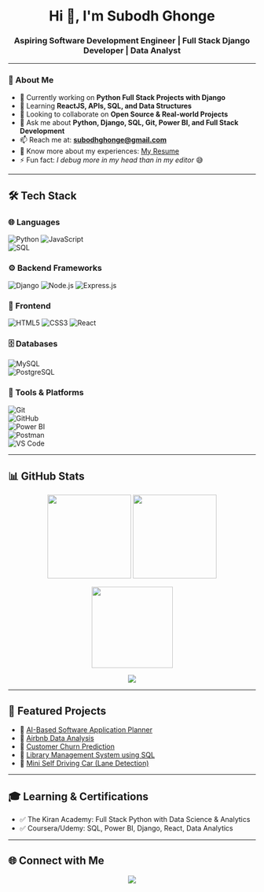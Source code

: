 <!-- Profile Header -->
<h1 align="center">Hi 👋, I'm Subodh Ghonge</h1>
<h3 align="center">Aspiring Software Development Engineer | Full Stack Django Developer | Data Analyst</h3>

---

### 🚀 About Me
- 🔭 Currently working on **Python Full Stack Projects with Django**  
- 🌱 Learning **ReactJS, APIs, SQL, and Data Structures**  
- 👯 Looking to collaborate on **Open Source & Real-world Projects**  
- 💬 Ask me about **Python, Django, SQL, Git, Power BI, and Full Stack Development**  
- 📫 Reach me at: **subodhghonge@gmail.com**  
- 📄 Know more about my experiences: [My Resume](https://drive.google.com/file/d/1-W4tkLOpqkKs4c6ps_PPLmQIH2Ks7R1t/view?usp=drive_link)
- ⚡ Fun fact: *I debug more in my head than in my editor* 😅  

---

## 🛠️ Tech Stack  

### 🌐 Languages
![Python](https://img.shields.io/badge/Python-3776AB?style=for-the-badge&logo=python&logoColor=white) 
![JavaScript](https://img.shields.io/badge/JavaScript-F7DF1E?style=for-the-badge&logo=javascript&logoColor=black)  
![SQL](https://img.shields.io/badge/SQL-005C84?style=for-the-badge&logo=postgresql&logoColor=white)  

### ⚙️ Backend Frameworks
![Django](https://img.shields.io/badge/Django-092E20?style=for-the-badge&logo=django&logoColor=white) 
![Node.js](https://img.shields.io/badge/Node.js-339933?style=for-the-badge&logo=node.js&logoColor=white) 
![Express.js](https://img.shields.io/badge/Express.js-404D59?style=for-the-badge)  

### 🎨 Frontend
![HTML5](https://img.shields.io/badge/HTML5-E34F26?style=for-the-badge&logo=html5&logoColor=white) 
![CSS3](https://img.shields.io/badge/CSS3-1572B6?style=for-the-badge&logo=css3&logoColor=white) 
![React](https://img.shields.io/badge/React-61DAFB?style=for-the-badge&logo=react&logoColor=black)  

### 🗄️ Databases
![MySQL](https://img.shields.io/badge/MySQL-00758F?style=for-the-badge&logo=mysql&logoColor=white)  
![PostgreSQL](https://img.shields.io/badge/PostgreSQL-336791?style=for-the-badge&logo=postgresql&logoColor=white)  

### 🧰 Tools & Platforms
![Git](https://img.shields.io/badge/Git-F05032?style=for-the-badge&logo=git&logoColor=white)  
![GitHub](https://img.shields.io/badge/GitHub-181717?style=for-the-badge&logo=github)  
![Power BI](https://img.shields.io/badge/PowerBI-F2C811?style=for-the-badge&logo=powerbi&logoColor=black)  
![Postman](https://img.shields.io/badge/Postman-F76935?style=for-the-badge&logo=postman&logoColor=white)  
![VS Code](https://img.shields.io/badge/VS%20Code-007ACC?style=for-the-badge&logo=visual-studio-code&logoColor=white)  

---

## 📊 GitHub Stats  

<p align="center">
  <!-- Total Commits & Stats -->
  <img src="https://github-readme-stats.vercel.app/api?username=subodhghonge&show_icons=true&theme=radical&count_private=true&include_all_commits=true" height="170"/>
  
  <!-- GitHub Streak -->
  <img src="https://github-readme-streak-stats.herokuapp.com/?user=subodhghonge&theme=radical" height="170"/>
</p>

<p align="center">
  <!-- Top Languages -->
  <img src="https://github-readme-stats.vercel.app/api/top-langs/?username=subodhghonge&layout=compact&theme=radical" height="165"/>
</p>

<p align="center">
  <!-- Profile Trophy -->
  <img src="https://github-profile-trophy.vercel.app/?username=subodhghonge&theme=radical&margin-w=15&margin-h=15&no-frame=true" />
</p>

---

## 📌 Featured Projects  

- 🔹 [AI-Based Software Application Planner](https://project-planner-ten-mu.vercel.app/)
- 🔹 [Airbnb Data Analysis](https://github.com/your-repo-link)
- 🔹 [Customer Churn Prediction](https://github.com/your-repo-link)
- 🔹 [Library Management System using SQL](https://github.com/your-repo-link)
- 🔹 [Mini Self Driving Car (Lane Detection)](https://github.com/your-repo-link)

---

## 🎓 Learning & Certifications  

- ✅ The Kiran Academy: Full Stack Python with Data Science & Analytics  
- ✅ Coursera/Udemy: SQL, Power BI, Django, React, Data Analytics

---

## 🌐 Connect with Me  

<p align="center">
  <a href="https://www.linkedin.com/in/subodh-ghonge-db26032002/"><img src="https://img.shields.io/badge/LinkedIn-0077B5?style=for-the-badge&logo=linkedin&logoColor=white" /></a>
  <a href="mailto:subodhghonge12@gmail.com"><img src="https://img.shields.io/badge/Gmail-D14836?style=for-the-badge&logo=gmail&log
